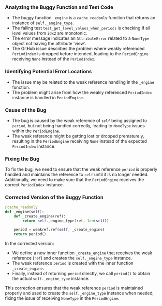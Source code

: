 ### Analyzing the Buggy Function and Test Code

- The buggy function `_engine` is a `cache_readonly` function that returns an instance of `self._engine_type`.
- The failing test `test_get_level_values_when_periods` is checking if all level values from `idx2` are monotonic.
- The error message indicates an `AttributeError` related to a `NoneType` object not having the attribute 'view'.
- The GitHub issue describes the problem where weakly referenced `PeriodIndex` is dropped before intended, leading to the `PeriodEngine` receiving `None` instead of the `PeriodIndex`.

### Identifying Potential Error Locations
- The issue may be related to the weak reference handling in the `_engine` function.
- The problem might arise from how the weakly referenced `PeriodIndex` instance is handled in `PeriodEngine`.

### Cause of the Bug
- The bug is caused by the weak reference of `self` being assigned to `period`, but not being handled correctly, leading to `NoneType` issues within the `PeriodEngine`.
- The weak reference might be getting lost or dropped prematurely, resulting in the `PeriodEngine` receiving `None` instead of the expected `PeriodIndex` instance.

### Fixing the Bug
To fix the bug, we need to ensure that the weak reference `period` is properly handled and maintains the reference to `self` until it is no longer needed. Additionally, we need to make sure that the `PeriodEngine` receives the correct `PeriodIndex` instance.

### Corrected Version of the Buggy Function

```python
@cache_readonly
def _engine(self):
    def _create_engine(ref):
        return self._engine_type(ref, len(self))

    period = weakref.ref(self, _create_engine)
    return period()
```

In the corrected version:
- We define a new inner function `_create_engine` that receives the weak reference (`ref`) and creates the `self._engine_type` instance.
- The weak reference `period` is created with the inner function `_create_engine`.
- Finally, instead of returning `period` directly, we call `period()` to obtain the actual `self._engine_type` instance.

This correction ensures that the weak reference `period` is maintained properly and used to create the `self._engine_type` instance when needed, fixing the issue of receiving `NoneType` in the `PeriodEngine`.